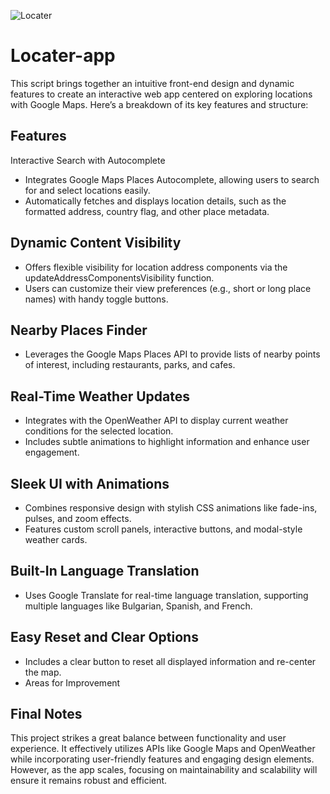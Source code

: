![Locater](https://github.com/user-attachments/assets/8c8dca9a-6ed3-40f5-bcfe-23670b332907)
# Locater-app
This script brings together an intuitive front-end design and dynamic features to create an interactive web app centered on exploring locations with Google Maps. Here’s a breakdown of its key features and structure:

## Features
Interactive Search with Autocomplete

- Integrates Google Maps Places Autocomplete, allowing users to search for and select locations easily.
- Automatically fetches and displays location details, such as the formatted address, country flag, and other place metadata.


## Dynamic Content Visibility

- Offers flexible visibility for location address components via the updateAddressComponentsVisibility function.
- Users can customize their view preferences (e.g., short or long place names) with handy toggle buttons.

## Nearby Places Finder

- Leverages the Google Maps Places API to provide lists of nearby points of interest, including restaurants, parks, and cafes.


## Real-Time Weather Updates

- Integrates with the OpenWeather API to display current weather conditions for the selected location.
- Includes subtle animations to highlight information and enhance user engagement.


## Sleek UI with Animations

- Combines responsive design with stylish CSS animations like fade-ins, pulses, and zoom effects.
- Features custom scroll panels, interactive buttons, and modal-style weather cards.


## Built-In Language Translation

- Uses Google Translate for real-time language translation, supporting multiple languages like Bulgarian, Spanish, and French.


## Easy Reset and Clear Options

- Includes a clear button to reset all displayed information and re-center the map.
- Areas for Improvement

## Final Notes
This project strikes a great balance between functionality and user experience. It effectively utilizes APIs like Google Maps and OpenWeather while incorporating user-friendly features and engaging design elements. However, as the app scales, focusing on maintainability and scalability will ensure it remains robust and efficient.
